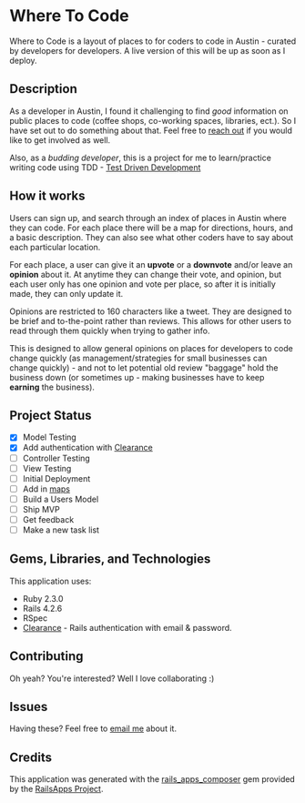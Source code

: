Where To Code
================
Where to Code is a layout of places to for coders to code in Austin - curated by developers for developers. A live version of this will be up as soon as I deploy.

Description
-----------
As a developer in Austin, I found it challenging to find _good_ information on public places to code (coffee shops, co-working spaces, libraries, ect.). So I have set out to do something about that. Feel free to [reach out](mailto:bmart35@gmail.com) if you would like to get involved as well.

Also, as a _budding developer_, this is a project for me to learn/practice writing code using TDD - [Test Driven Development](https://en.wikipedia.org/wiki/Test-driven_development)

How it works
-----------
Users can sign up, and search through an index of places in Austin where they can code. For each place there will be a map for directions, hours, and a basic description. They can also see what other coders have to say about each particular location.

For each place, a user can give it an **upvote** or a **downvote** and/or leave an **opinion** about it. At anytime they can change their vote, and opinion, but each user only has one opinion and vote per place, so after it is initially made, they can only update it.

Opinions are restricted to 160 characters like a tweet. They are designed to be brief and to-the-point rather than reviews. This allows for other users to read through them quickly when trying to gather info.

This is designed to allow general opinions on places for developers to code change quickly (as management/strategies for small businesses can change quickly) - and not to let potential old review "baggage" hold the business down (or sometimes up - making businesses have to keep **earning** the business).

Project Status
-------------
- [x] Model Testing
- [x] Add authentication with [Clearance](https://github.com/thoughtbot/clearance)
- [ ] Controller Testing
- [ ] View Testing
- [ ] Initial Deployment
- [ ] Add in [maps](https://github.com/apneadiving/Google-Maps-for-Rails)
- [ ] Build a Users Model
- [ ] Ship MVP
- [ ] Get feedback
- [ ] Make a new task list

Gems, Libraries, and Technologies
-------------

This application uses:
- Ruby 2.3.0
- Rails 4.2.6
- RSpec
- [Clearance](https://github.com/thoughtbot/clearance) - Rails authentication with email & password.

Contributing
-------------
Oh yeah? You're interested? Well I love collaborating :)

Issues
-------------
Having these? Feel free to [email me](mailto:bmart35@gmail.com) about it.

Credits
-------
This application was generated with the [rails_apps_composer](https://github.com/RailsApps/rails_apps_composer) gem
provided by the [RailsApps Project](http://railsapps.github.io/).
